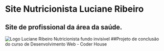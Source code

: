 # Site Nutricionista Luciane Ribeiro
## Site de profissional da área da saúde.
![Logo Luciane Ribeiro Nutricionista fundo invisivel](https://user-images.githubusercontent.com/94813579/184510900-fbfbc846-f024-47b7-98b2-4e59fd037eaf.jpg)
##Projeto de conclusão do curso de Desenvolvimento Web - Coder House
